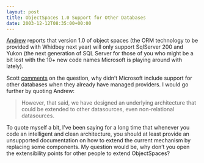 ```yaml
---
layout: post
title: ObjectSpaces 1.0 Support for Other Databases
date: 2003-12-12T08:35:00+00:00
---
```


[Andrew](https://web.archive.org/web/20040215203222/http://blog.thetechnologist.net/ct.ashx?id=5b3519c7-154d-4b84-a751-5fe20323b53d&url=http%3a%2f%2fweblogs.asp.net%2faconrad%2fposts%2f42922.aspx) reports that version 1.0 of object spaces (the ORM technology to be provided with Whidbey next year) will only support SqlServer 200 and Yukon (the next generation of SQL Server for those of you who might be a bit lost with the 10+ new code names Microsoft is playing around with lately).

Scott [comments](https://web.archive.org/web/20040215203222/http://blog.thetechnologist.net/ct.ashx?id=5b3519c7-154d-4b84-a751-5fe20323b53d&url=http%3a%2f%2fwww.lazycoder.com%2farticle.php%3fstory%3d20031212011303281) on the question, why didn’t Microsoft include support for other databases when they already have managed providers. I would go further by quoting Andrew:

 > However, that said, we have designed an underlying architecture that could be extended to other datasources, even non-relational datasources.

To quote myself a bit, I’ve been saying for a long time that whenever you code an intelligent and clean architecture, you should at least provide an unsupported documentation on how to extend the current mechanism by replacing some components. My question would be, why don’t you open the extensibility points for other people to extend ObjectSpaces?
